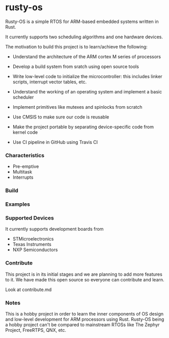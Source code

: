 # rusty-os

Rusty-OS is a simple RTOS for ARM-based embedded systems written in Rust.

It currently supports two scheduling algorithms and one hardware devices.

The motivation to build this project is to learn/achieve the following:

- Understand the architecture of the ARM cortex M series of processors

- Develop a build system from sratch using open source tools

- Write low-level code to initialize the microcontroller: this includes linker scripts,
interrupt vector tables, etc.

- Understand the working of an operating system and implement a basic scheduler

- Implement primitives like mutexes and spinlocks from scratch

- Use CMSIS to make sure our code is reusable

- Make the project portable by separating device-specific code from kernel code

- Use CI pipeline in GitHub using Travis CI

### Characteristics

- Pre-emptive
- Multitask
- Interrupts

### Build

### Examples

### Supported Devices

It currently supports development boards from

- STMicroelectronics
- Texas Instruments
- NXP Semiconductors

### Contribute

This project is in its initial stages and we are planning to add more features to it.
We have made this open source so everyone can contribute and learn.

Look at contribute.md

### Notes

This is a hobby project in order to learn the inner components of OS design and
low-level development for ARM processors using Rust. Rusty-OS being a hobby project
can't be compared to mainstream RTOSs like The Zephyr Project, FreeRTPS, QNX, etc.
